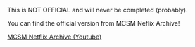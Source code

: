 This is NOT OFFICIAL and will never be completed (probably).

You can find the official version from MCSM Neflix Archive! 

[MCSM Netflix Archive (Youtube)](https://www.youtube.com/channel/UC3uQeovcf5Q8c2-uILqj6UQ)
